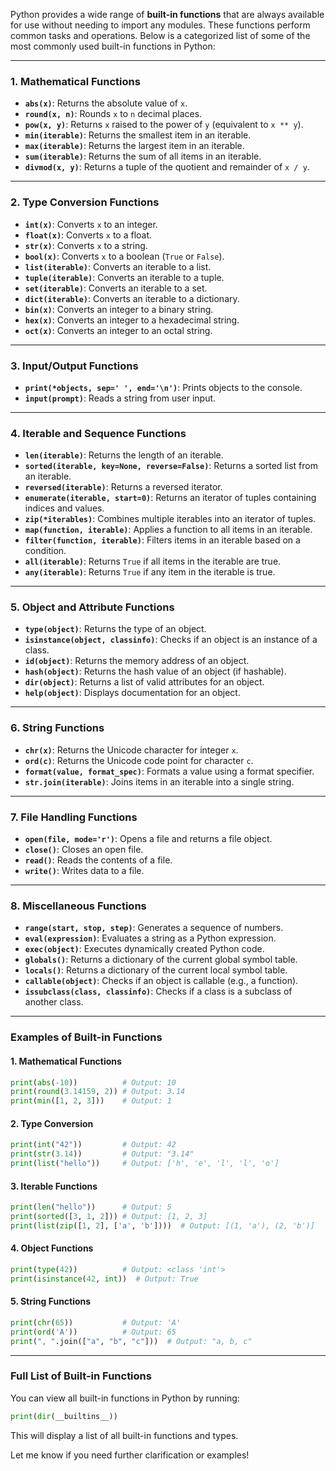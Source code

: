 Python provides a wide range of **built-in functions** that are always available for use without needing to import any modules. These functions perform common tasks and operations. Below is a categorized list of some of the most commonly used built-in functions in Python:

---

### **1. Mathematical Functions**

- **`abs(x)`**: Returns the absolute value of `x`.
- **`round(x, n)`**: Rounds `x` to `n` decimal places.
- **`pow(x, y)`**: Returns `x` raised to the power of `y` (equivalent to `x ** y`).
- **`min(iterable)`**: Returns the smallest item in an iterable.
- **`max(iterable)`**: Returns the largest item in an iterable.
- **`sum(iterable)`**: Returns the sum of all items in an iterable.
- **`divmod(x, y)`**: Returns a tuple of the quotient and remainder of `x / y`.

---

### **2. Type Conversion Functions**

- **`int(x)`**: Converts `x` to an integer.
- **`float(x)`**: Converts `x` to a float.
- **`str(x)`**: Converts `x` to a string.
- **`bool(x)`**: Converts `x` to a boolean (`True` or `False`).
- **`list(iterable)`**: Converts an iterable to a list.
- **`tuple(iterable)`**: Converts an iterable to a tuple.
- **`set(iterable)`**: Converts an iterable to a set.
- **`dict(iterable)`**: Converts an iterable to a dictionary.
- **`bin(x)`**: Converts an integer to a binary string.
- **`hex(x)`**: Converts an integer to a hexadecimal string.
- **`oct(x)`**: Converts an integer to an octal string.

---

### **3. Input/Output Functions**

- **`print(*objects, sep=' ', end='\n')`**: Prints objects to the console.
- **`input(prompt)`**: Reads a string from user input.

---

### **4. Iterable and Sequence Functions**

- **`len(iterable)`**: Returns the length of an iterable.
- **`sorted(iterable, key=None, reverse=False)`**: Returns a sorted list from an iterable.
- **`reversed(iterable)`**: Returns a reversed iterator.
- **`enumerate(iterable, start=0)`**: Returns an iterator of tuples containing indices and values.
- **`zip(*iterables)`**: Combines multiple iterables into an iterator of tuples.
- **`map(function, iterable)`**: Applies a function to all items in an iterable.
- **`filter(function, iterable)`**: Filters items in an iterable based on a condition.
- **`all(iterable)`**: Returns `True` if all items in the iterable are true.
- **`any(iterable)`**: Returns `True` if any item in the iterable is true.

---

### **5. Object and Attribute Functions**

- **`type(object)`**: Returns the type of an object.
- **`isinstance(object, classinfo)`**: Checks if an object is an instance of a class.
- **`id(object)`**: Returns the memory address of an object.
- **`hash(object)`**: Returns the hash value of an object (if hashable).
- **`dir(object)`**: Returns a list of valid attributes for an object.
- **`help(object)`**: Displays documentation for an object.

---

### **6. String Functions**

- **`chr(x)`**: Returns the Unicode character for integer `x`.
- **`ord(c)`**: Returns the Unicode code point for character `c`.
- **`format(value, format_spec)`**: Formats a value using a format specifier.
- **`str.join(iterable)`**: Joins items in an iterable into a single string.

---

### **7. File Handling Functions**

- **`open(file, mode='r')`**: Opens a file and returns a file object.
- **`close()`**: Closes an open file.
- **`read()`**: Reads the contents of a file.
- **`write()`**: Writes data to a file.

---

### **8. Miscellaneous Functions**

- **`range(start, stop, step)`**: Generates a sequence of numbers.
- **`eval(expression)`**: Evaluates a string as a Python expression.
- **`exec(object)`**: Executes dynamically created Python code.
- **`globals()`**: Returns a dictionary of the current global symbol table.
- **`locals()`**: Returns a dictionary of the current local symbol table.
- **`callable(object)`**: Checks if an object is callable (e.g., a function).
- **`issubclass(class, classinfo)`**: Checks if a class is a subclass of another class.

---

### **Examples of Built-in Functions**

#### 1. Mathematical Functions

```python
print(abs(-10))          # Output: 10
print(round(3.14159, 2)) # Output: 3.14
print(min([1, 2, 3]))    # Output: 1
```

#### 2. Type Conversion

```python
print(int("42"))         # Output: 42
print(str(3.14))         # Output: "3.14"
print(list("hello"))     # Output: ['h', 'e', 'l', 'l', 'o']
```

#### 3. Iterable Functions

```python
print(len("hello"))      # Output: 5
print(sorted([3, 1, 2])) # Output: [1, 2, 3]
print(list(zip([1, 2], ['a', 'b'])))  # Output: [(1, 'a'), (2, 'b')]
```

#### 4. Object Functions

```python
print(type(42))          # Output: <class 'int'>
print(isinstance(42, int))  # Output: True
```

#### 5. String Functions

```python
print(chr(65))           # Output: 'A'
print(ord('A'))          # Output: 65
print(", ".join(["a", "b", "c"]))  # Output: "a, b, c"
```

---

### **Full List of Built-in Functions**

You can view all built-in functions in Python by running:

```python
print(dir(__builtins__))
```

This will display a list of all built-in functions and types.

Let me know if you need further clarification or examples!
